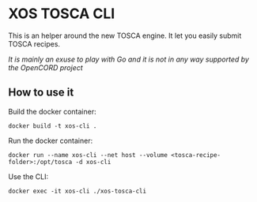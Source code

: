 # XOS TOSCA CLI

This is an helper around the new TOSCA engine. It let you easily submit TOSCA recipes.

_It is mainly an exuse to play with Go and it is not in any way supported by the OpenCORD project_

## How to use it

Build the docker container:
```
docker build -t xos-cli .
```

Run the docker container:
```
docker run --name xos-cli --net host --volume <tosca-recipe-folder>:/opt/tosca -d xos-cli
```

Use the CLI:
```
docker exec -it xos-cli ./xos-tosca-cli
```
